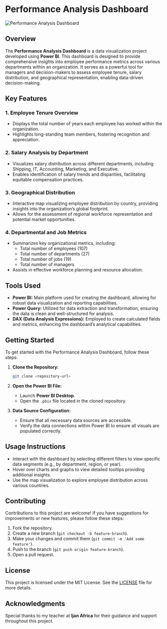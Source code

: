 # Performance Analysis Dashboard

![Performance Analysis Dashboard](images/performance_dashboard.png)

## Overview
The **Performance Analysis Dashboard** is a data visualization project developed using **Power BI**. This dashboard is designed to provide comprehensive insights into employee performance metrics across various departments within an organization. It serves as a powerful tool for managers and decision-makers to assess employee tenure, salary distribution, and geographical representation, enabling data-driven decision-making.

## Key Features
### 1. Employee Tenure Overview
- Displays the total number of years each employee has worked within the organization.
- Highlights long-standing team members, fostering recognition and appreciation.

### 2. Salary Analysis by Department
- Visualizes salary distribution across different departments, including Shipping, IT, Accounting, Marketing, and Executive.
- Enables identification of salary trends and disparities, facilitating equitable compensation practices.

### 3. Geographical Distribution
- Interactive map visualizing employee distribution by country, providing insights into the organization’s global footprint.
- Allows for the assessment of regional workforce representation and potential market opportunities.

### 4. Departmental and Job Metrics
- Summarizes key organizational metrics, including:
  - Total number of employees (107)
  - Total number of departments (27)
  - Total number of jobs (19)
  - Total number of managers
- Assists in effective workforce planning and resource allocation.

## Tools Used
- **Power BI:** Main platform used for creating the dashboard, allowing for robust data visualization and reporting capabilities.
- **Power Query:** Utilized for data extraction and transformation, ensuring the data is clean and well-structured for analysis.
- **DAX (Data Analysis Expressions):** Employed to create calculated fields and metrics, enhancing the dashboard’s analytical capabilities.

## Getting Started
To get started with the Performance Analysis Dashboard, follow these steps:

1. **Clone the Repository:**
   ```bash
   git clone <repository-url>
   ```

2. **Open the Power BI File:**
   - Launch **Power BI Desktop**.
   - Open the `.pbix` file located in the cloned repository.

3. **Data Source Configuration:**
   - Ensure that all necessary data sources are accessible.
   - Verify the data connections within Power BI to ensure all visuals are populated correctly.

## Usage Instructions
- Interact with the dashboard by selecting different filters to view specific data segments (e.g., by department, region, or year).
- Hover over charts and graphs to view detailed tooltips providing additional insights.
- Use the map visualization to explore employee distribution across various countries.

## Contributing
Contributions to this project are welcome! If you have suggestions for improvements or new features, please follow these steps:
1. Fork the repository.
2. Create a new branch (`git checkout -b feature-branch`).
3. Make your changes and commit them (`git commit -m 'Add some feature'`).
4. Push to the branch (`git push origin feature-branch`).
5. Open a pull request.

## License
This project is licensed under the MIT License. See the [LICENSE](LICENSE) file for more details.

## Acknowledgments
Special thanks to my teacher at **Ijan Africa** for their guidance and support throughout this project.

